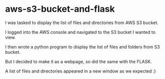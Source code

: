 # aws-s3-bucket-and-flask

I was tasked to display the list of files and directories from AWS S3 bucket.

I logged into the AWS console and navigated to the S3 bucket I wanted to view.

I then wrote a python program to display the list of files and folders from S3 bucket. 

But I decided to make it as a webpage, so did the same with the FLASK.

A list of files and directories appeared in a new window as we expected :)
